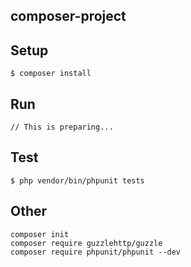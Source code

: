 ## composer-project

## Setup

```
$ composer install
```

## Run

```
// This is preparing...
```

## Test

```
$ php vendor/bin/phpunit tests
```

## Other

```
composer init
composer require guzzlehttp/guzzle
composer require phpunit/phpunit --dev
```